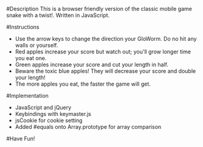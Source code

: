 #Description
This is a browser friendly version of the classic mobile game snake with a twist!.  Written in JavaScript.

#Instructions
* Use the arrow keys to change the direction your GloWorm.  Do no hit any walls or yourself.  
* Red apples increase your score but watch out; you'll grow longer time you eat one.
* Green apples increase your score and cut your length in half.  
* Beware the toxic blue apples!  They will decrease your score and double your length!
* The more apples you eat, the faster the game will get.

#Implementation
* JavaScript and jQuery
* Keybindings with keymaster.js
* jsCookie for cookie setting
* Added #equals onto Array.prototype for array comparison

#Have Fun!
